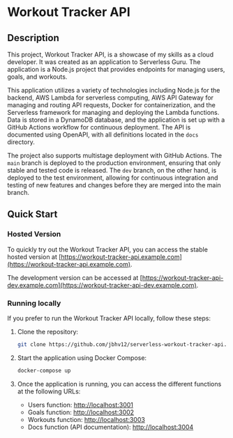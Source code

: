 # Workout Tracker API

## Description

This project, Workout Tracker API, is a showcase of my skills as a cloud developer. It was created as an application to Serverless Guru. The application is a Node.js project that provides endpoints for managing users, goals, and workouts. 

This application utilizes a variety of technologies including Node.js for the backend, AWS Lambda for serverless computing, AWS API Gateway for managing and routing API requests, Docker for containerization, and the Serverless framework for managing and deploying the Lambda functions. Data is stored in a DynamoDB database, and the application is set up with a GitHub Actions workflow for continuous deployment. The API is documented using OpenAPI, with all definitions located in the `docs` directory.

The project also supports multistage deployment with GitHub Actions. The `main` branch is deployed to the production environment, ensuring that only stable and tested code is released. The `dev` branch, on the other hand, is deployed to the test environment, allowing for continuous integration and testing of new features and changes before they are merged into the main branch.

## Quick Start

### Hosted Version

To quickly try out the Workout Tracker API, you can access the stable hosted version at [https://workout-tracker-api.example.com](https://workout-tracker-api.example.com).


The development version can be accessed at [https://workout-tracker-api-dev.example.com](https://workout-tracker-api-dev.example.com).

### Running locally

If you prefer to run the Workout Tracker API locally, follow these steps:

1. Clone the repository:

    ```bash
    git clone https://github.com/jbhv12/serverless-workout-tracker-api.git
    ```
2. Start the application using Docker Compose:

    ```bash
    docker-compose up
    ```
3. Once the application is running, you can access the different functions at the following URLs:
    - Users function: [http://localhost:3001](http://localhost:3001)
    - Goals function: [http://localhost:3002](http://localhost:3002)
    - Workouts function: [http://localhost:3003](http://localhost:3003)
    - Docs function (API documentation): [http://localhost:3004](http://localhost:3004)
